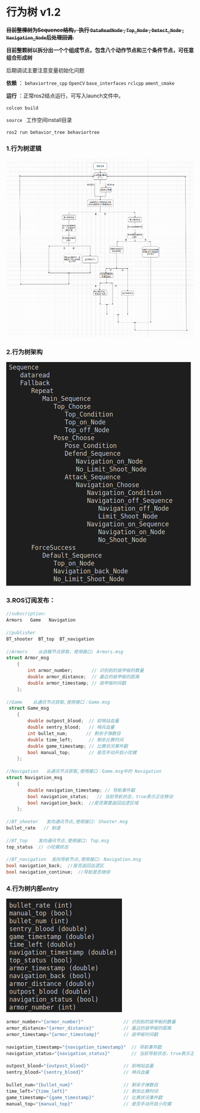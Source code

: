 # 行为树 v1.2

~~**目前整棵树为Sequence结构，执行 `DataReadNode` , `Top_Node` , `Detect_Node` , `Navigation_Node`后处理回调.**~~

**目前整颗树以拆分出一个个组成节点，包含八个动作节点和三个条件节点，可任意组合形成树**

后期调试主要注意变量初始化问题

**依赖** ：  `behaviortree_cpp`   `OpenCV`  `base_interfaces`  `rclcpp` `ament_cmake`

**运行** ：正常ros2结点运行，可写入launch文件中。

`colcon build`  

`source ` 工作空间install目录

`ros2 run behavior_tree behaviortree `

### 1.行为树逻辑

![](image/流程图.png)

### 2.行为树架构

![](image/行为树架构.png)


### 3.ROS订阅发布：

```c++
//subscription:
Armors   Game   Navigation     

//publisher
BT_shooter  BT_top  BT_navigation

//Armors    从自瞄节点获取，使用接口: Armors.msg
struct Armor_msg
    {
        int armor_number;       // 识别到的装甲板的数量
        double armor_distance;  // 最近的装甲板的距离
        double armor_timestamp; // 装甲板时间戳
    };

//Game    从通讯节点获取,使用接口：Game.msg
 struct Game_msg
    {
        double outpost_blood;  // 前哨站血量
        double sentry_blood;   // 哨兵血量
        int bullet_num;       // 剩余子弹数目
        double time_left;      // 剩余比赛时间
        double game_timestamp; // 比赛状况事件戳
        bool manual_top;       // 是否手动开启小陀螺
    };

//Navigation   从通讯节点获取,使用接口：Game.msg中的 Navigation
struct Navigation_msg
    {
        double navigation_timestamp; // 导航事件戳
        bool navigation_status;   // 当前导航状态，true表示正在移动
        bool navigation_back;  //是否需要返回巡逻区域
    };

//BT_shooter   发向通讯节点,使用接口: Shooter.msg
bullet_rate   // 射速

//BT_top    发向通讯节点,使用接口: Top.msg
top_status  // 小陀螺状态

//BT_navigation  发向导航节点,使用接口: Navigation.msg
bool navigation_back;  //是否返回巡逻区
bool navigation_continue;  //导航是否继续
```



### 4.行为树内部entry
![](image/内部键值对.png)

```c++
armor_number="{armor_number}"               // 识别到的装甲板的数量
armor_distance="{armor_distance}"           // 最近的装甲板的距离
armor_timestamp="{armor_timestamp}"         // 装甲板时间戳
            
navigation_timestamp="{navigation_timestamp}"  // 导航事件戳
navigation_status="{navigation_status}"        // 当前导航状态，true表示正在移动
            
outpost_blood="{outpost_blood}"             // 前哨站血量
sentry_blood="{sentry_blood}"               // 哨兵血量
            
bullet_num="{bullet_num}"                   // 剩余子弹数目
time_left="{time_left}"                     // 剩余比赛时间
game_timestamp="{game_timestamp}"           // 比赛状况事件戳
manual_top="{manual_top}"                   // 是否手动开启小陀螺
```



